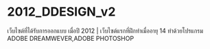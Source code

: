 # 2012_DDESIGN_v2
เว็บไซต์ที่ได้รับการออกแบบ เมื่อปี 2012 | เว็บไซต์แรกที่ฝึกทำเมื่ออายุ 14
ทำด้วยโปรแกรม ADOBE DREAMWEVER,ADOBE PHOTOSHOP
